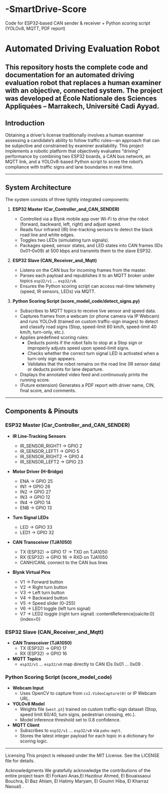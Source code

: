 # -SmartDrive-Score
Code for ESP32‐based CAN sender &amp; receiver + Python scoring script (YOLOv8, MQTT, PDF report)
# Automated Driving Evaluation Robot

This repository hosts the complete code and documentation for an automated driving evaluation robot that replaces a human examiner with an objective, connected system. The project was developed at École Nationale des Sciences Appliquées – Marrakech, Université Cadi Ayyad.
---

## Introduction

Obtaining a driver’s license traditionally involves a human examiner assessing a candidate’s ability to follow traffic rules—an approach that can be subjective and constrained by examiner availability. This project implements a robotic platform that objectively evaluates “driving” performance by combining two ESP32 boards, a CAN bus network, an MQTT link, and a YOLOv8-based Python script to score the robot’s compliance with traffic signs and lane boundaries in real time. 

---

## System Architecture

The system consists of three tightly integrated components:

1. **ESP32 Master (Car_Controller_and_CAN_SENDER)**  
   - Controlled via a Blynk mobile app over Wi-Fi to drive the robot (forward, backward, left, right) and adjust speed.  
   - Reads four infrared (IR) line-tracking sensors to detect the black road line and white edges.  
   - Toggles two LEDs (simulating turn signals).  
   - Packages speed, sensor states, and LED states into CAN frames (IDs 0x01–0x09) at 500 kbps and transmits them to the slave ESP32. 

2. **ESP32 Slave (CAN_Receiver_and_Mqtt)**  
   - Listens on the CAN bus for incoming frames from the master.  
   - Parses each payload and republishes it to an MQTT broker under topics `esp32/v1` … `esp32/v8`.  
   - Ensures the Python scoring script can access real-time telemetry (speed, IR sensors, LEDs) via MQTT. 

3. **Python Scoring Script (score_model_code/detect_signs.py)**  
   - Subscribes to MQTT topics to receive live sensor and speed data.  
   - Captures frames from a webcam (or phone camera via IP Webcam) and runs YOLOv8 (trained on custom traffic-sign images) to detect and classify road signs (Stop, speed-limit 60 km/h, speed-limit 40 km/h, turn-only, etc.).  
   - Applies predefined scoring rules:  
     - Deducts points if the robot fails to stop at a Stop sign or improperly adjusts speed upon speed-limit signs.  
     - Checks whether the correct turn signal LED is activated when a turn-only sign appears.  
     - Validates that the robot remains on the road line (IR sensor data) or deducts points for lane departure.  
   - Displays the annotated video feed and continuously prints the running score.  
   - (Future extension) Generates a PDF report with driver name, CIN, final score, and comments. 

---

## Components & Pinouts

### ESP32 Master (Car_Controller_and_CAN_SENDER)

- **IR Line-Tracking Sensors**  
  - IR_SENSOR_RIGHT1 → GPIO 2  
  - IR_SENSOR_LEFT1 → GPIO 5  
  - IR_SENSOR_RIGHT2 → GPIO 4  
  - IR_SENSOR_LEFT2 → GPIO 23

- **Motor Driver (H-Bridge)**  
  - ENA → GPIO 25  
  - IN1 → GPIO 26  
  - IN2 → GPIO 27  
  - IN3 → GPIO 12  
  - IN4 → GPIO 14  
  - ENB → GPIO 13

- **Turn Signal LEDs**  
  - LED → GPIO 33  
  - LED1 → GPIO 32

- **CAN Transceiver (TJA1050)**  
  - TX (ESP32) → GPIO 17 → TXD on TJA1050  
  - RX (ESP32) → GPIO 16 → RXD on TJA1050  
  - CANH/CANL connect to the CAN bus lines

- **Blynk Virtual Pins**  
  - V1 → Forward button  
  - V2 → Right turn button  
  - V3 → Left turn button  
  - V4 → Backward button  
  - V5 → Speed slider (0–255)  
  - V6 → LED1 toggle (left turn signal)  
  - V7 → LED2 toggle (right turn signal) :contentReference[oaicite:0]{index=0}

### ESP32 Slave (CAN_Receiver_and_Mqtt)

- **CAN Transceiver (TJA1050)**  
  - TX (ESP32) → GPIO 17  
  - RX (ESP32) → GPIO 16  
- **MQTT Topics**  
  - `esp32/v1` … `esp32/v8` map directly to CAN IDs 0x01 … 0x09 . 

### Python Scoring Script (score_model_code)

- **Webcam Input**  
  - Uses OpenCV to capture from `cv2.VideoCapture(0)` or IP Webcam URL.
- **YOLOv8 Model**  
  - Weights file (`west.pt`) trained on custom traffic-sign dataset (Stop, speed limit 60/40, turn signs, pedestrian crossing, etc.).  
  - Model inference threshold set to 0.8 confidence. 
- **MQTT Client**  
  - Subscribes to `esp32/v1` … `esp32/v8` via `paho-mqtt`.  
  - Stores the latest integer payload for each topic in a dictionary for scoring logic.

---
Licensing
This project is released under the MIT License. See the LICENSE file for details.

Acknowledgments
We gratefully acknowledge the contributions of the entire project team (El Forkani Anas,El Hazdour Ahmed, El Bouaissaoui Bouchra, El Baz Ahlam, El Hatimy Maryam, El Goumri Hiba, El Kharraz Naoual) .
